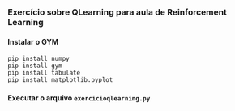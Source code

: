 ### Exercício sobre QLearning para aula de Reinforcement Learning

#### Instalar o GYM
```
pip install numpy
pip install gym
pip install tabulate
pip install matplotlib.pyplot
```

#### Executar o arquivo `exercicioqlearning.py`
